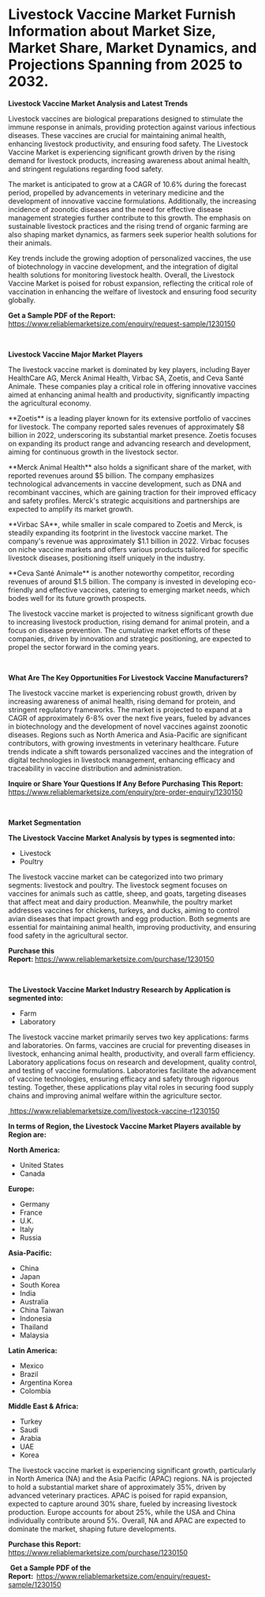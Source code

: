 <p><h1>Livestock Vaccine Market Furnish Information about Market Size, Market Share, Market Dynamics, and Projections Spanning from 2025 to 2032.</h1></p><p><strong>Livestock Vaccine Market Analysis and Latest Trends</strong></p>
<p><p>Livestock vaccines are biological preparations designed to stimulate the immune response in animals, providing protection against various infectious diseases. These vaccines are crucial for maintaining animal health, enhancing livestock productivity, and ensuring food safety. The Livestock Vaccine Market is experiencing significant growth driven by the rising demand for livestock products, increasing awareness about animal health, and stringent regulations regarding food safety.</p><p>The market is anticipated to grow at a CAGR of 10.6% during the forecast period, propelled by advancements in veterinary medicine and the development of innovative vaccine formulations. Additionally, the increasing incidence of zoonotic diseases and the need for effective disease management strategies further contribute to this growth. The emphasis on sustainable livestock practices and the rising trend of organic farming are also shaping market dynamics, as farmers seek superior health solutions for their animals.</p><p>Key trends include the growing adoption of personalized vaccines, the use of biotechnology in vaccine development, and the integration of digital health solutions for monitoring livestock health. Overall, the Livestock Vaccine Market is poised for robust expansion, reflecting the critical role of vaccination in enhancing the welfare of livestock and ensuring food security globally.</p></p>
<p><strong>Get a Sample PDF of the Report:&nbsp;</strong> <a href="https://www.reliablemarketsize.com/enquiry/request-sample/1230150?utm_campaign=3207&utm_medium=2&utm_source=Github&utm_content=ia&utm_term=19042025&utm_id=livestock-vaccine">https://www.reliablemarketsize.com/enquiry/request-sample/1230150</a></p>
<p>&nbsp;</p>
<p><strong>Livestock Vaccine Major Market Players</strong></p>
<p><p>The livestock vaccine market is dominated by key players, including Bayer HealthCare AG, Merck Animal Health, Virbac SA, Zoetis, and Ceva Santé Animale. These companies play a critical role in offering innovative vaccines aimed at enhancing animal health and productivity, significantly impacting the agricultural economy.</p><p>**Zoetis** is a leading player known for its extensive portfolio of vaccines for livestock. The company reported sales revenues of approximately $8 billion in 2022, underscoring its substantial market presence. Zoetis focuses on expanding its product range and advancing research and development, aiming for continuous growth in the livestock sector.</p><p>**Merck Animal Health** also holds a significant share of the market, with reported revenues around $5 billion. The company emphasizes technological advancements in vaccine development, such as DNA and recombinant vaccines, which are gaining traction for their improved efficacy and safety profiles. Merck's strategic acquisitions and partnerships are expected to amplify its market growth.</p><p>**Virbac SA**, while smaller in scale compared to Zoetis and Merck, is steadily expanding its footprint in the livestock vaccine market. The company's revenue was approximately $1.1 billion in 2022. Virbac focuses on niche vaccine markets and offers various products tailored for specific livestock diseases, positioning itself uniquely in the industry.</p><p>**Ceva Santé Animale** is another noteworthy competitor, recording revenues of around $1.5 billion. The company is invested in developing eco-friendly and effective vaccines, catering to emerging market needs, which bodes well for its future growth prospects.</p><p>The livestock vaccine market is projected to witness significant growth due to increasing livestock production, rising demand for animal protein, and a focus on disease prevention. The cumulative market efforts of these companies, driven by innovation and strategic positioning, are expected to propel the sector forward in the coming years.</p></p>
<p>&nbsp;</p>
<p><strong>What Are The Key Opportunities For Livestock Vaccine Manufacturers?</strong></p>
<p><p>The livestock vaccine market is experiencing robust growth, driven by increasing awareness of animal health, rising demand for protein, and stringent regulatory frameworks. The market is projected to expand at a CAGR of approximately 6-8% over the next five years, fueled by advances in biotechnology and the development of novel vaccines against zoonotic diseases. Regions such as North America and Asia-Pacific are significant contributors, with growing investments in veterinary healthcare. Future trends indicate a shift towards personalized vaccines and the integration of digital technologies in livestock management, enhancing efficacy and traceability in vaccine distribution and administration.</p></p>
<p><strong>Inquire or Share Your Questions If Any Before Purchasing This Report:</strong> <a href="https://www.reliablemarketsize.com/enquiry/pre-order-enquiry/1230150?utm_campaign=3207&utm_medium=2&utm_source=Github&utm_content=ia&utm_term=19042025&utm_id=livestock-vaccine">https://www.reliablemarketsize.com/enquiry/pre-order-enquiry/1230150</a></p>
<p>&nbsp;</p>
<p><strong>Market Segmentation</strong></p>
<p><strong>The Livestock Vaccine Market Analysis by types is segmented into:</strong></p>
<p><ul><li>Livestock</li><li>Poultry</li></ul></p>
<p><p>The livestock vaccine market can be categorized into two primary segments: livestock and poultry. The livestock segment focuses on vaccines for animals such as cattle, sheep, and goats, targeting diseases that affect meat and dairy production. Meanwhile, the poultry market addresses vaccines for chickens, turkeys, and ducks, aiming to control avian diseases that impact growth and egg production. Both segments are essential for maintaining animal health, improving productivity, and ensuring food safety in the agricultural sector.</p></p>
<p><strong>Purchase this Report:&nbsp;</strong><a href="https://www.reliablemarketsize.com/purchase/1230150?utm_campaign=3207&utm_medium=2&utm_source=Github&utm_content=ia&utm_term=19042025&utm_id=livestock-vaccine">https://www.reliablemarketsize.com/purchase/1230150</a></p>
<p>&nbsp;</p>
<p><strong>The Livestock Vaccine Market Industry Research by Application is segmented into:</strong></p>
<p><ul><li>Farm</li><li>Laboratory</li></ul></p>
<p><p>The livestock vaccine market primarily serves two key applications: farms and laboratories. On farms, vaccines are crucial for preventing diseases in livestock, enhancing animal health, productivity, and overall farm efficiency. Laboratory applications focus on research and development, quality control, and testing of vaccine formulations. Laboratories facilitate the advancement of vaccine technologies, ensuring efficacy and safety through rigorous testing. Together, these applications play vital roles in securing food supply chains and improving animal welfare within the agriculture sector.</p></p>
<p><a href="https://www.reliablemarketsize.com/livestock-vaccine-r1230150?utm_campaign=3207&utm_medium=2&utm_source=Github&utm_content=ia&utm_term=19042025&utm_id=livestock-vaccine">&nbsp;https://www.reliablemarketsize.com/livestock-vaccine-r1230150</a></p>
<p><strong>In terms of Region, the Livestock Vaccine Market Players available by Region are:</strong></p>
<p>
    <p> <strong> North America: </strong>
        <ul>
            <li>United States</li>
            <li>Canada</li>
        </ul>
        </p> 
    <p> <strong> Europe: </strong>
        <ul>
            <li>Germany</li>
            <li>France</li>
            <li>U.K.</li>
            <li>Italy</li>
            <li>Russia</li>
        </ul>
        </p> 
    <p> <strong> Asia-Pacific: </strong>
        <ul>
            <li>China</li>
            <li>Japan</li>
            <li>South Korea</li>
            <li>India</li>
            <li>Australia</li>
            <li>China Taiwan</li>
            <li>Indonesia</li>
            <li>Thailand</li>
            <li>Malaysia</li>
        </ul>
        </p> 
    <p> <strong> Latin America: </strong>
        <ul>
            <li>Mexico</li>
            <li>Brazil</li>
            <li>Argentina Korea</li>
            <li>Colombia</li>
        </ul>
        </p> 
    <p> <strong> Middle East & Africa: </strong>
        <ul>
            <li>Turkey</li>
            <li>Saudi</li>
            <li>Arabia</li>
            <li>UAE</li>
            <li>Korea</li>
        </ul>
    </p>
    </p>
<p><p>The livestock vaccine market is experiencing significant growth, particularly in North America (NA) and the Asia Pacific (APAC) regions. NA is projected to hold a substantial market share of approximately 35%, driven by advanced veterinary practices. APAC is poised for rapid expansion, expected to capture around 30% share, fueled by increasing livestock production. Europe accounts for about 25%, while the USA and China individually contribute around 5%. Overall, NA and APAC are expected to dominate the market, shaping future developments.</p></p>
<p><strong>Purchase this Report: </strong><a href="https://www.reliablemarketsize.com/purchase/1230150?utm_campaign=3207&utm_medium=2&utm_source=Github&utm_content=ia&utm_term=19042025&utm_id=livestock-vaccine">https://www.reliablemarketsize.com/purchase/1230150</a></p>
<p>&nbsp;<strong>Get a Sample PDF of the Report:&nbsp;&nbsp;</strong><a href="https://www.reliablemarketsize.com/enquiry/request-sample/1230150?utm_campaign=3207&utm_medium=2&utm_source=Github&utm_content=ia&utm_term=19042025&utm_id=livestock-vaccine">https://www.reliablemarketsize.com/enquiry/request-sample/1230150</a></p>
<p><strong></strong></p>
<p><p></p><p></p><p></p></p>